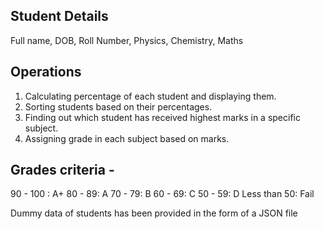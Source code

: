 ## Student Details

Full name, DOB, Roll Number, Physics, Chemistry, Maths

## Operations

1. Calculating percentage of each student and displaying them.
2. Sorting students based on their percentages.
3. Finding out which student has received highest marks in a specific subject.
4. Assigning grade in each subject based on marks.

## Grades criteria -

90 - 100 : A+
80 - 89: A
70 - 79: B
60 - 69: C
50 - 59: D
Less than 50: Fail

Dummy data of students has been provided in the form of a JSON file
